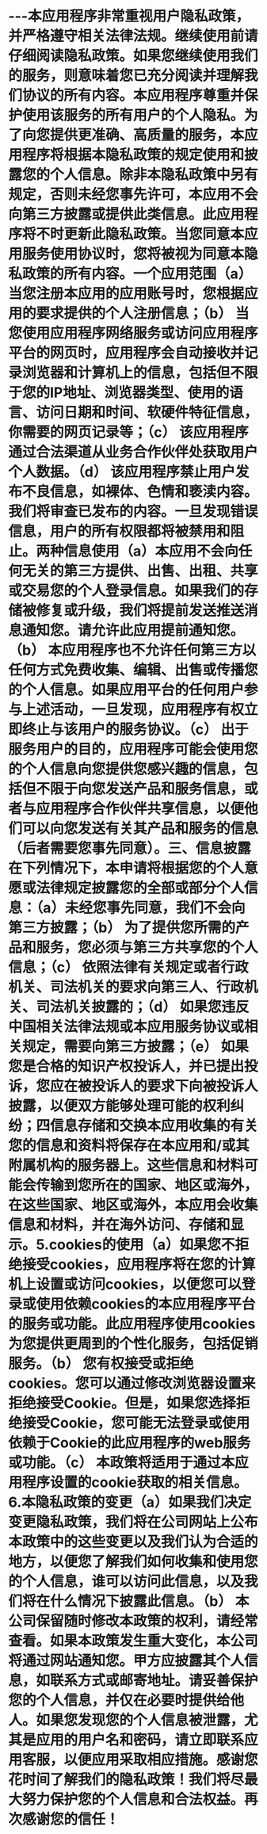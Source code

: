 # ---本应用程序非常重视用户隐私政策，并严格遵守相关法律法规。继续使用前请仔细阅读隐私政策。如果您继续使用我们的服务，则意味着您已充分阅读并理解我们协议的所有内容。本应用程序尊重并保护使用该服务的所有用户的个人隐私。为了向您提供更准确、高质量的服务，本应用程序将根据本隐私政策的规定使用和披露您的个人信息。除非本隐私政策中另有规定，否则未经您事先许可，本应用不会向第三方披露或提供此类信息。此应用程序将不时更新此隐私政策。当您同意本应用服务使用协议时，您将被视为同意本隐私政策的所有内容。一个应用范围（a）当您注册本应用的应用账号时，您根据应用的要求提供的个人注册信息；（b） 当您使用应用程序网络服务或访问应用程序平台的网页时，应用程序会自动接收并记录浏览器和计算机上的信息，包括但不限于您的IP地址、浏览器类型、使用的语言、访问日期和时间、软硬件特征信息，你需要的网页记录等；（c） 该应用程序通过合法渠道从业务合作伙伴处获取用户个人数据。（d） 该应用程序禁止用户发布不良信息，如裸体、色情和亵渎内容。我们将审查已发布的内容。一旦发现错误信息，用户的所有权限都将被禁用和阻止。两种信息使用（a）本应用不会向任何无关的第三方提供、出售、出租、共享或交易您的个人登录信息。如果我们的存储被修复或升级，我们将提前发送推送消息通知您。请允许此应用提前通知您。（b） 本应用程序也不允许任何第三方以任何方式免费收集、编辑、出售或传播您的个人信息。如果应用平台的任何用户参与上述活动，一旦发现，应用程序有权立即终止与该用户的服务协议。（c） 出于服务用户的目的，应用程序可能会使用您的个人信息向您提供您感兴趣的信息，包括但不限于向您发送产品和服务信息，或者与应用程序合作伙伴共享信息，以便他们可以向您发送有关其产品和服务的信息（后者需要您事先同意）。三、信息披露在下列情况下，本申请将根据您的个人意愿或法律规定披露您的全部或部分个人信息：（a）未经您事先同意，我们不会向第三方披露；（b） 为了提供您所需的产品和服务，您必须与第三方共享您的个人信息；（c） 依照法律有关规定或者行政机关、司法机关的要求向第三人、行政机关、司法机关披露的；（d） 如果您违反中国相关法律法规或本应用服务协议或相关规定，需要向第三方披露；（e） 如果您是合格的知识产权投诉人，并已提出投诉，您应在被投诉人的要求下向被投诉人披露，以便双方能够处理可能的权利纠纷；四信息存储和交换本应用收集的有关您的信息和资料将保存在本应用和/或其附属机构的服务器上。这些信息和材料可能会传输到您所在的国家、地区或海外，在这些国家、地区或海外，本应用会收集信息和材料，并在海外访问、存储和显示。5.cookies的使用（a）如果您不拒绝接受cookies，应用程序将在您的计算机上设置或访问cookies，以便您可以登录或使用依赖cookies的本应用程序平台的服务或功能。此应用程序使用cookies为您提供更周到的个性化服务，包括促销服务。（b） 您有权接受或拒绝cookies。您可以通过修改浏览器设置来拒绝接受Cookie。但是，如果您选择拒绝接受Cookie，您可能无法登录或使用依赖于Cookie的此应用程序的web服务或功能。（c） 本政策将适用于通过本应用程序设置的cookie获取的相关信息。6.本隐私政策的变更（a）如果我们决定变更隐私政策，我们将在公司网站上公布本政策中的这些变更以及我们认为合适的地方，以便您了解我们如何收集和使用您的个人信息，谁可以访问此信息，以及我们将在什么情况下披露此信息。（b） 本公司保留随时修改本政策的权利，请经常查看。如果本政策发生重大变化，本公司将通过网站通知您。甲方应披露其个人信息，如联系方式或邮寄地址。请妥善保护您的个人信息，并仅在必要时提供给他人。如果您发现您的个人信息被泄露，尤其是应用的用户名和密码，请立即联系应用客服，以便应用采取相应措施。感谢您花时间了解我们的隐私政策！我们将尽最大努力保护您的个人信息和合法权益。再次感谢您的信任！
